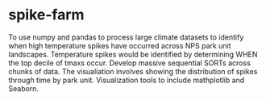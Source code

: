 # spike-farm

To use numpy and pandas to process large climate datasets to identify when high temperature spikes have occurred across NPS park unit landscapes. Temperature spikes would be identified by determining WHEN the top decile of tmaxs occur. Develop massive sequential SORTs across chunks of data. The visualiation involves showing the distribution of spikes through time by park unit. Visualization tools to include mathplotlib and Seaborn.



